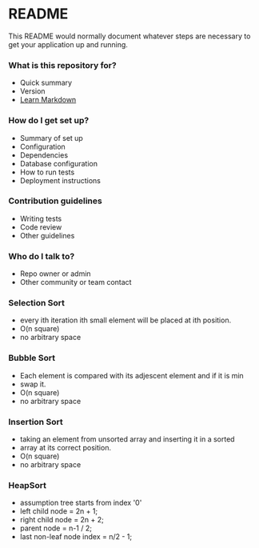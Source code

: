 # README #

This README would normally document whatever steps are necessary to get your application up and running.

### What is this repository for? ###

* Quick summary
* Version
* [Learn Markdown](https://bitbucket.org/tutorials/markdowndemo)

### How do I get set up? ###

* Summary of set up
* Configuration
* Dependencies
* Database configuration
* How to run tests
* Deployment instructions

### Contribution guidelines ###

* Writing tests
* Code review
* Other guidelines

### Who do I talk to? ###

* Repo owner or admin
* Other community or team contact

### Selection Sort ###
* every ith iteration ith small element will be placed at ith position.
* O(n square)
* no arbitrary space
### Bubble Sort ###
* Each element is compared with its adjescent element and if it is min 
* swap it. 
* O(n square)
* no arbitrary space
### Insertion Sort ###
* taking an element from unsorted array and inserting it in a sorted  
*  array at  its correct position.
* O(n square)
* no arbitrary space
### HeapSort ####
*  assumption tree starts from index '0'
* left child node = 2n + 1;
* right child node = 2n + 2;
* parent node =  n-1 / 2;
* last non-leaf node index = n/2 - 1;
